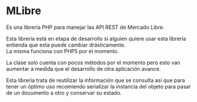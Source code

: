 MLibre
======

Es una librería PHP para manejar las API REST de Mercado Libre.

Esta librería está en etapa de desarrollo si alguien quiere usar esta librería 
entienda que esta puede cambiar drásticamente.   
La misma funciona con PHP5 por el momento. 

La clase solo cuenta con pocos métodos por el momento pero esto van aumentar a medida que el desarrollo de otra aplicación  avance.

Esta librería trata de reutilizar la información que se consulta así que para tener un óptimo uso recomiendo serializar la instancia  del objeto para pasar de un documento a otro y conservar su estado.


